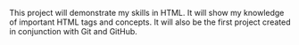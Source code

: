 This project will demonstrate my skills in HTML. It will show my knowledge of important HTML tags and concepts. It will also be the first project created in conjunction with Git and GitHub.